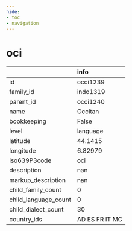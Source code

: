 ```yaml
---
hide:
- toc
- navigation
---
```

# oci
|                      | info           |
|:---------------------|:---------------|
| id                   | occi1239       |
| family_id            | indo1319       |
| parent_id            | occi1240       |
| name                 | Occitan        |
| bookkeeping          | False          |
| level                | language       |
| latitude             | 44.1415        |
| longitude            | 6.82979        |
| iso639P3code         | oci            |
| description          | nan            |
| markup_description   | nan            |
| child_family_count   | 0              |
| child_language_count | 0              |
| child_dialect_count  | 30             |
| country_ids          | AD ES FR IT MC |